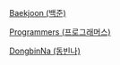 [Baekjoon (백준)](https://www.acmicpc.net/)

[Programmers (프로그래머스)](https://programmers.co.kr/)

[DongbinNa (동빈나)](https://www.youtube.com/c/dongbinna)
